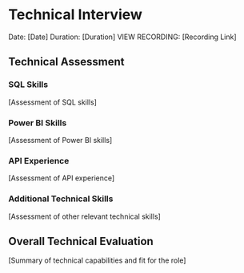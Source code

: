 # Technical Interview

Date: [Date]
Duration: [Duration]
VIEW RECORDING: [Recording Link]

## Technical Assessment

### SQL Skills
[Assessment of SQL skills]

### Power BI Skills
[Assessment of Power BI skills]

### API Experience
[Assessment of API experience]

### Additional Technical Skills
[Assessment of other relevant technical skills]

## Overall Technical Evaluation
[Summary of technical capabilities and fit for the role] 
